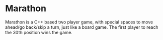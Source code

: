 # Marathon
Marathon is a C++ based two player game, with special spaces to move ahead/go back/skip a turn, just like a board game. The first player to reach the 30th position wins the game.
